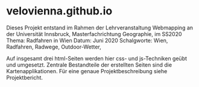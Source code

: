 # velovienna.github.io

Dieses Projekt entstand im Rahmen der Lehrveranstaltung Webmapping an der Universität Innsbruck, Masterfachrichtung Geographie, im SS2020
Thema: Radfahren in Wien
Datum: Juni 2020
Schalgworte: Wien, Radfahren, Radwege, Outdoor-Wetter,

Auf insgesamt drei html-Seiten werden hier css- und js-Techniken geübt und umgesetzt. 
Zentrale Bestandteile der erstellten Seiten sind die Kartenapplikationen.
Für eine genaue Projektbeschreibung siehe Projektbericht.
